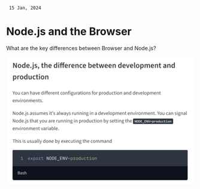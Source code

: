 <code> 15 Jan, 2024 </code>
# Node.js and the Browser
What are the key differences between Browser and Node.js?

![Alt text](image.png)
